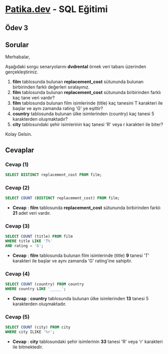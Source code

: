 # [Patika.dev](https://www.patika.dev/tr) - SQL Eğitimi
## Ödev 3
## Sorular

Merhabalar,

Aşağıdaki sorgu senaryolarını **dvdrental** örnek veri tabanı üzerinden gerçekleştiriniz.

1. **film** tablosunda bulunan **replacement_cost** sütununda bulunan birbirinden farklı değerleri sıralayınız.
2. **film** tablosunda bulunan **replacement_cost** sütununda birbirinden farklı kaç tane veri vardır?
3. **film** tablosunda bulunan film isimlerinde (title) kaç tanesini T karakteri ile başlar ve aynı zamanda rating 'G' ye eşittir?
4. **country** tablosunda bulunan ülke isimlerinden (country) kaç tanesi 5 karakterden oluşmaktadır?
5. **city** tablosundaki şehir isimlerinin kaç tanesi 'R' veya r karakteri ile biter?

Kolay Gelsin.

## Cevaplar

### Cevap (1)

```sql
SELECT DISTINCT replacement_cost FROM film;
```

### Cevap (2)

```sql
SELECT COUNT (DISTINCT replacement_cost) FROM film;
```
- **Cevap** : **film** tablosunda **replacement_cost** sütununda birbirinden farklı **21** adet veri vardır.

### Cevap (3)

```sql
SELECT COUNT (title) FROM film
WHERE title LIKE 'T%'
AND rating = 'G';
```
- **Cevap** : **film** tablosunda bulunan film isimlerinde (title) **9** tanesi 'T' karakteri ile başlar ve aynı zamanda 'G' rating'ine sahiptir.

### Cevap (4)

```sql
SELECT COUNT (country) FROM country
WHERE country LIKE '_____';
```
- **Cevap** : **country** tablosunda bulunan ülke isimlerinden **13** tanesi 5 karakterden oluşmaktadır.

### Cevap (5)

```sql
SELECT COUNT (city) FROM city
WHERE city ILIKE '%r';
```
- **Cevap** : **city** tablosundaki şehir isimlerinin **33** tanesi 'R' veya 'r' karakteri ile bitmektedir.